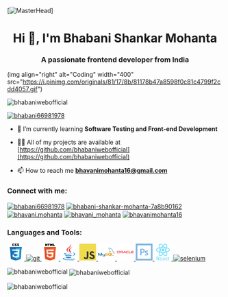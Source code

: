 [![MasterHead](https://cdn.dribbble.com/users/3052691/screenshots/6178918/coding.gif)]

<h1 align="center">Hi 👋, I'm Bhabani Shankar Mohanta</h1>
<h3 align="center">A passionate frontend developer from India</h3>

(img align="right" alt="Coding" width="400" src="https://i.pinimg.com/originals/81/17/8b/81178b47a8598f0c81c4799f2cdd4057.gif")

<p align="left"> <img src="https://komarev.com/ghpvc/?username=bhabaniwebofficial&label=Profile%20views&color=0e75b6&style=flat" alt="bhabaniwebofficial" /> </p>

<p align="left"> <a href="https://twitter.com/bhabani66981978" target="blank"><img src="https://img.shields.io/twitter/follow/bhabani66981978?logo=twitter&style=for-the-badge" alt="bhabani66981978" /></a> </p>

- 🌱 I’m currently learning **Software Testing and Front-end Development**

- 👨‍💻 All of my projects are available at [https://github.com/bhabaniwebofficial](https://github.com/bhabaniwebofficial)

- 📫 How to reach me **bhavanimohanta16@gmail.com**

<h3 align="left">Connect with me:</h3>
<p align="left">
<a href="https://twitter.com/bhabani66981978" target="blank"><img align="center" src="https://raw.githubusercontent.com/rahuldkjain/github-profile-readme-generator/master/src/images/icons/Social/twitter.svg" alt="bhabani66981978" height="30" width="40" /></a>
<a href="https://linkedin.com/in/bhabani-shankar-mohanta-7a8b90162" target="blank"><img align="center" src="https://raw.githubusercontent.com/rahuldkjain/github-profile-readme-generator/master/src/images/icons/Social/linked-in-alt.svg" alt="bhabani-shankar-mohanta-7a8b90162" height="30" width="40" /></a>
<a href="https://fb.com/bhavani.mohanta" target="blank"><img align="center" src="https://raw.githubusercontent.com/rahuldkjain/github-profile-readme-generator/master/src/images/icons/Social/facebook.svg" alt="bhavani.mohanta" height="30" width="40" /></a>
<a href="https://instagram.com/bhavani_mohanta" target="blank"><img align="center" src="https://raw.githubusercontent.com/rahuldkjain/github-profile-readme-generator/master/src/images/icons/Social/instagram.svg" alt="bhavani_mohanta" height="30" width="40" /></a>
<a href="https://www.hackerrank.com/bhavanimohanta16" target="blank"><img align="center" src="https://raw.githubusercontent.com/rahuldkjain/github-profile-readme-generator/master/src/images/icons/Social/hackerrank.svg" alt="bhavanimohanta16" height="30" width="40" /></a>
</p>

<h3 align="left">Languages and Tools:</h3>
<p align="left"> <a href="https://www.w3schools.com/css/" target="_blank" rel="noreferrer"> <img src="https://raw.githubusercontent.com/devicons/devicon/master/icons/css3/css3-original-wordmark.svg" alt="css3" width="40" height="40"/> </a> <a href="https://git-scm.com/" target="_blank" rel="noreferrer"> <img src="https://www.vectorlogo.zone/logos/git-scm/git-scm-icon.svg" alt="git" width="40" height="40"/> </a> <a href="https://www.w3.org/html/" target="_blank" rel="noreferrer"> <img src="https://raw.githubusercontent.com/devicons/devicon/master/icons/html5/html5-original-wordmark.svg" alt="html5" width="40" height="40"/> </a> <a href="https://www.java.com" target="_blank" rel="noreferrer"> <img src="https://raw.githubusercontent.com/devicons/devicon/master/icons/java/java-original.svg" alt="java" width="40" height="40"/> </a> <a href="https://developer.mozilla.org/en-US/docs/Web/JavaScript" target="_blank" rel="noreferrer"> <img src="https://raw.githubusercontent.com/devicons/devicon/master/icons/javascript/javascript-original.svg" alt="javascript" width="40" height="40"/> </a> <a href="https://www.mysql.com/" target="_blank" rel="noreferrer"> <img src="https://raw.githubusercontent.com/devicons/devicon/master/icons/mysql/mysql-original-wordmark.svg" alt="mysql" width="40" height="40"/> </a> <a href="https://www.oracle.com/" target="_blank" rel="noreferrer"> <img src="https://raw.githubusercontent.com/devicons/devicon/master/icons/oracle/oracle-original.svg" alt="oracle" width="40" height="40"/> </a> <a href="https://www.photoshop.com/en" target="_blank" rel="noreferrer"> <img src="https://raw.githubusercontent.com/devicons/devicon/master/icons/photoshop/photoshop-line.svg" alt="photoshop" width="40" height="40"/> </a> <a href="https://reactjs.org/" target="_blank" rel="noreferrer"> <img src="https://raw.githubusercontent.com/devicons/devicon/master/icons/react/react-original-wordmark.svg" alt="react" width="40" height="40"/> </a> <a href="https://www.selenium.dev" target="_blank" rel="noreferrer"> <img src="https://raw.githubusercontent.com/detain/svg-logos/780f25886640cef088af994181646db2f6b1a3f8/svg/selenium-logo.svg" alt="selenium" width="40" height="40"/> </a> </p>

<p><img align="left" src="https://github-readme-stats.vercel.app/api/top-langs?username=bhabaniwebofficial&show_icons=true&locale=en&layout=compact" alt="bhabaniwebofficial" /></p>

<p>&nbsp;<img align="center" src="https://github-readme-stats.vercel.app/api?username=bhabaniwebofficial&show_icons=true&locale=en" alt="bhabaniwebofficial" /></p>

<p><img align="center" src="https://github-readme-streak-stats.herokuapp.com/?user=bhabaniwebofficial&" alt="bhabaniwebofficial" /></p>
